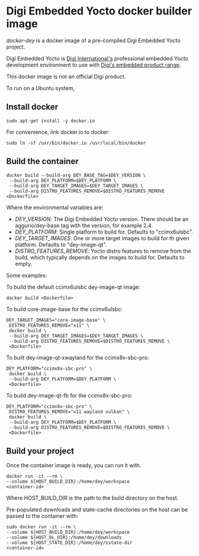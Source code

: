 # Digi Embedded Yocto docker builder image

*docker-dey* is a docker image of a pre-compiled Digi Embedded Yocto project.

Digi Embedded Yocto is [Digi International's](http://www.digi.com/) professional embedded Yocto development environment to use with [Digi's embedded product range](http://www.digi.com/products/embedded-systems).

This docker image is not an official Digi product.

To run on a Ubuntu system,

## Install docker
```
sudo apt-get install -y docker.io
```

For convenience, link docker.io to docker: 
```
sudo ln -sf /usr/bin/docker.io /usr/local/bin/docker
```

## Build the container

```
docker build --build-arg DEY_BASE_TAG=$DEY_VERSION \
 --build-arg DEY_PLATFORM=$DEY_PLATFORM \
 --build-arg DEY_TARGET_IMAGES=$DEY_TARGET_IMAGES \
 --build-arg DISTRO_FEATURES_REMOVE=$DISTRO_FEATURES_REMOVE <Dockerfile>
```

Where the environmental variables are:

* *DEY_VERSION*: The Digi Embedded Yocto version. There should be an aggurio/dey-base tag with the version, for example 2.4.
* *DEY_PLATFORM*: Single platform to build for. Defaults to "ccimx6ulsbc".
* *DEY_TARGET_IMAGES*: One or more target images to build for th given platform. Defaults to "dey-image-qt".
* *DISTRO_FEATURES_REMOVE*: Yocto distro features to remove from the build, which typically depends on the images to build for. Defaults to empty.

Some examples:

To build the default ccimx6ulsbc dey-image-qt image:

```
docker build <Dockerfile>
```

To build core-image-base for the ccimx6ulsbc:

```
DEY_TARGET_IMAGES="core-image-base" \
 DISTRO_FEATURES_REMOVE="x11" \
 docker build \
 --build-arg DEY_TARGET_IMAGES=$DEY_TARGET_IMAGES \
 --build-arg DISTRO_FEATURES_REMOVE=$DISTRO_FEATURES_REMOVE \
 <Dockerfile>
```

To built dey-image-qt-xwayland for the ccimx8x-sbc-pro:

```
DEY_PLATFORM="ccimx8x-sbc-pro" \
 docker build \
 --build-arg DEY_PLATFORM=$DEY_PLATFORM \
 <Dockerfile>
```

To build dey-image-qt-fb for the ccimx8x-sbc-pro:

```
DEY_PLATFORM="ccimx8x-sbc-pro" \
 DISTRO_FEATURES_REMOVE="x11 wayland vulkan" \
 docker build \
 --build-arg DEY_PLATFORM=$DEY_PLATFORM \
 --build-arg DISTRO_FEATURES_REMOVE=$DISTRO_FEATURES_REMOVE \
 <Dockerfile>
```

## Build your project

Once the container image is ready, you can run it with.

```
docker run -it --rm \
--volume ${HOST_BUILD_DIR}:/home/dey/workspace
<container-id>
```

Where HOST_BUILD_DIR is the path to the build directory on the host.

Pre-populated downloads and state-cache directories on the host can be passed
to the container with:

```
sudo docker run -it --rm \
--volume ${HOST_BUILD_DIR}:/home/dey/workspace
--volume ${HOST_DL_DIR}:/home/dey/downloads
--volume ${HOST_STATE_DIR}:/home/dey/sstate-dir
<container-id>
```


